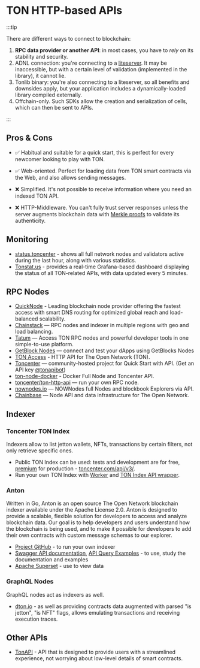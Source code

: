 # TON HTTP-based APIs

:::tip

There are different ways to connect to blockchain:

1. **RPC data provider or another API**: in most cases, you have to _rely_ on its stability and security.
2. ADNL connection: you're connecting to a [liteserver](/v3/guidelines/nodes/running-nodes/liteserver-node). It may be inaccessible, but with a certain level of validation (implemented in the library), it cannot lie.
3. Tonlib binary: you're also connecting to a liteserver, so all benefits and downsides apply, but your application includes a dynamically-loaded library compiled externally.
4. Offchain-only. Such SDKs allow the creation and serialization of cells, which can then be sent to APIs.

:::

## Pros & Cons

- ✅ Habitual and suitable for a quick start, this is perfect for every newcomer looking to play with TON.

- ✅ Web-oriented. Perfect for loading data from TON smart contracts via the Web, and also allows sending messages.

- ❌ Simplified. It's not possible to receive information where you need an indexed TON API.

- ❌ HTTP-Middleware.  You can't fully trust server responses unless the server augments blockchain data with [Merkle proofs](/v3/documentation/data-formats/tlb/proofs) to validate its authenticity.

## Monitoring

- [status.toncenter](https://status.toncenter.com/) - shows all full network nodes and validators active during the last hour, along with various statistics.
- [Tonstat.us](https://tonstat.us/) - provides a real-time Grafana-based dashboard displaying the status of all TON-related APIs, with data updated every 5 minutes.

## RPC Nodes

- [QuickNode](https://www.quicknode.com/chains/ton?utm_source=ton-docs) - Leading blockchain node provider offering the fastest access with smart DNS routing for optimized global reach and load-balanced scalability.
- [Chainstack](https://chainstack.com/build-better-with-ton/) — RPC nodes and indexer in multiple regions with geo and load balancing.
- [Tatum](https://docs.tatum.io/reference/rpc-ton) — Access TON RPC nodes and powerful developer tools in one simple-to-use platform.
- [GetBlock Nodes](https://getblock.io/nodes/ton/) — connect and test your dApps using GetBlocks Nodes
- [TON Access](https://www.orbs.com/ton-access/) - HTTP API for The Open Network (TON).
- [Toncenter](https://toncenter.com/api/v2/) — community-hosted project for Quick Start with API. (Get an API key [@tonapibot](https://t.me/tonapibot))
- [ton-node-docker](https://github.com/fmira21/ton-node-docker) - Docker Full Node and Toncenter API.
- [toncenter/ton-http-api](https://github.com/toncenter/ton-http-api) — run your own RPC node.
- [nownodes.io](https://nownodes.io/nodes) — NOWNodes full Nodes and blockbook Explorers via API.
- [Chainbase](https://chainbase.com/chainNetwork/TON) — Node API and data infrastructure for The Open Network.

## Indexer

### Toncenter TON Index

Indexers allow to list jetton wallets, NFTs, transactions by certain filters, not only retrieve specific ones.

- Public TON Index can be used: tests and development are for free, [premium](https://t.me/tonapibot) for production - [toncenter.com/api/v3/](https://toncenter.com/api/v3/).
- Run your own TON Index with [Worker](https://github.com/toncenter/ton-index-worker/tree/36134e7376986c5517ee65e6a1ddd54b1c76cdba) and [TON Index API wrapper](https://github.com/toncenter/ton-indexer).

### Anton

Written in Go, Anton is an open source The Open Network blockchain indexer available under the Apache License 2.0. Anton is designed to provide a scalable, flexible solution for developers to access and analyze blockchain data. Our goal is to help developers and users understand how the blockchain is being used, and to make it possible for developers to add their own contracts with custom message schemas to our explorer.

- [Project GitHub](https://github.com/tonindexer/anton) - to run your own indexer
- [Swagger API documentation](https://github.com/tonindexer/anton), [API Query Examples](https://github.com/tonindexer/anton/blob/main/docs/API.md) - to use, study the documentation and examples
- [Apache Superset](https://github.com/tonindexer/anton) - use to view data

### GraphQL Nodes

GraphQL nodes act as indexers as well.

- [dton.io](https://dton.io/graphql) - as well as providing contracts data augmented with parsed "is jetton", "is NFT" flags, allows emulating transactions and receiving execution traces.

## Other APIs

- [TonAPI](https://docs.tonconsole.com/tonapi) - API that is designed to provide users with a streamlined experience, not worrying about low-level details of smart contracts.
